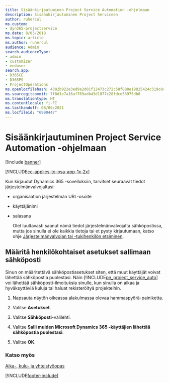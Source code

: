 ```yaml
---
title: Sisäänkirjautuminen Project Service Automation -ohjelmaan
description: Sisäänkirjautuminen Project Serviceen
author: ruhercul
ms.custom:
- dyn365-projectservice
ms.date: 8/03/2018
ms.topic: article
ms.author: ruhercul
audience: Admin
search.audienceType:
- admin
- customizer
- enduser
search.app:
- D365CE
- D365PS
- ProjectOperations
ms.openlocfilehash: 4302b922e3ed9a2d01f12473c272c58f888e19825424c319c0c49b80e79a8bea
ms.sourcegitcommit: 7f8d1e7a16af769adb43d1877c28fdce53975db8
ms.translationtype: HT
ms.contentlocale: fi-FI
ms.lasthandoff: 08/06/2021
ms.locfileid: "6990447"
---
```

# <a name="sign-in-to-project-service-automation"></a>Sisäänkirjautuminen Project Service Automation -ohjelmaan

[!include [banner](../includes/psa-now-project-operations.md)]

[!INCLUDE[cc-applies-to-psa-app-1x-2x](../includes/cc-applies-to-psa-app-1x-2x.md)]

Kun kirjaudut Dynamics 365 -sovelluksiin, tarvitset seuraavat tiedot järjestelmänvalvojaltasi:  
  
- organisaation järjestelmän URL-osoite  
  
- käyttäjänimi  
  
- salasana  
  
  Olet luultavasti saanut nämä tiedot järjestelmänvalvojalta sähköpostissa, mutta jos sinulla ei ole kaikkia tietoja tai et pysty kirjautumaan, katso ohje [Järjestelmänvalvojan tai -tukihenkilön etsiminen](/dynamics365/customerengagement/on-premises/basics/find-administrator-support).  
  
## <a name="set-your-personal-options-to-allow-email"></a>Määritä henkilökohtaiset asetukset sallimaan sähköposti  
 Sinun on määritettävä sähköpostiasetukset siten, että muut käyttäjät voivat lähettää sähköpostia puolestasi. Näin [!INCLUDE[pn_project_service_auto](../includes/pn-project-service-auto.md)] voi lähettää sähköposti-ilmoituksia sinulle, kun sinulla on aikaa ja hyväksyttäviä kuluja tai haluat rekisteröityä projekteihin.  
  
1.  Napsauta näytön oikeassa alakulmassa olevaa hammaspyörä-painiketta.  
  
2.  Valitse **Asetukset**.  
  
3.  Valitse **Sähköposti**-välilehti.  
  
4.  Valitse **Salli muiden Microsoft Dynamics 365 -käyttäjien lähettää sähköpostia puolestasi**.  
  
5.  Valitse **OK**.  
  
### <a name="see-also"></a>Katso myös  
 [Aika-, kulu- ja yhteistyöopas](../psa/time-expense-collaboration-guide.md)


[!INCLUDE[footer-include](../includes/footer-banner.md)]